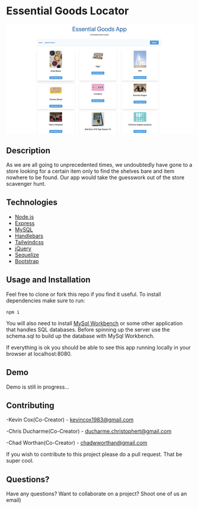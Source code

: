 # Essential Goods Locator 
![EGL Screenshot](egl.png)

## Description

As we are all going to unprecedented times, we undoubtedly
have gone to a store looking for a certain item only to find the shelves bare
and item nowhere to be found. Our app would take the guesswork out of
the store scavenger hunt.

## Technologies

- [Node.js](https://nodejs.org/en/) 
- [Express](https://expressjs.com/) 
- [MySQL](https://www.mysql.com/) 
- [Handlebars](http://handlebarsjs.com/) 
- [Tailwindcss](https://tailwindcss.com/)  
- [jQuery](https://jquery.com/)
- [Sequelize](https://sequelize.org/)
- [Bootstrap](https://getbootstrap.com/)

## Usage and Installation

Feel free to clone or fork this repo if you find it useful. To install dependencies make sure to run:

```
npm i
```

You will also need to install [MySql Workbench](https://www.mysql.com/products/workbench/) or some other application that handles SQL databases. Before spinning up the server use the schema.sql to build up the database with MySql Workbench.

If everything is ok you should be able to see this app running locally in your browser at localhost:8080. 

## Demo

Demo is still in progress...

## Contributing

-Kevin Cox(Co-Creator) - kevincox1983@gmail.com

-Chris Ducharme(Co-Creator) - ducharme.christophert@gmail.com

-Chad Worthan(Co-Creator) - chadwworthan@gmail.com

If you wish to contribute to this project please do a pull request. That be super cool.

## Questions?


Have any questions? Want to collaborate on a project? Shoot one of us an email)
